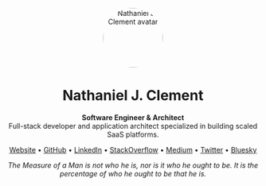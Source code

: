 <!-- GitHub Profile README for Nathaniel J. Clement (demostheneslld) -->
<p align="center">
  <img src="https://avatars.githubusercontent.com/u/8669241?v=4" width="120" height="120" alt="Nathaniel J. Clement avatar" style="border-radius:50%;" />
</p>

<h1 align="center">Nathaniel J. Clement</h1>

<p align="center">
  <b>Software Engineer & Architect</b><br>
  Full-stack developer and application architect specialized in building scaled SaaS platforms.
</p>

<p align="center">
  <a href="https://njclement.com">Website</a> •
  <a href="https://github.com/demostheneslld">GitHub</a> •
  <a href="https://www.linkedin.com/in/njclement/">LinkedIn</a> •
  <a href="https://stackoverflow.com/users/4005915/nathan-clement">StackOverflow</a> •
  <a href="https://articles.njclement.com/">Medium</a> •
  <a href="https://twitter.com/NathanJClement">Twitter</a> •
  <a href="https://bsky.app/profile/njclement.com">Bluesky</a>
</p>

<p align="center">
  <i>The Measure of a Man is not who he is, nor is it who he ought to be. It is the percentage of who he ought to be that he is.</i>
</p>
